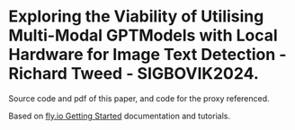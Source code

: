 # Exploring the Viability of Utilising Multi-Modal GPTModels with Local Hardware for Image Text Detection - Richard Tweed - SIGBOVIK2024.

Source code and pdf of this paper, and code for the proxy referenced.

Based on [fly.io Getting Started](https://fly.io/docs/getting-started/golang/) documentation and tutorials.